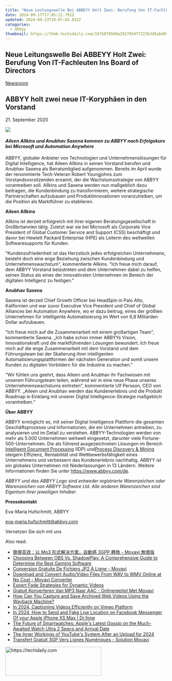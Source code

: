```yaml
---
title: "Neue Leitungswelle Bei ABBEYY Holt Zwei: Berufung Von IT-Fachleuten Ins Board of Directors"
date: 2024-09-17T17:05:21.791Z
updated: 2024-09-23T19:07:02.832Z
categories:
  - abbyy
thumbnail: https://thmb.techidaily.com/107b878568a292795df7223b3d5abd69ab5019b1e63962476715de24b7a9394e.jpg
---
```


## Neue Leitungswelle Bei ABBEYY Holt Zwei: Berufung Von IT-Fachleuten Ins Board of Directors

[Newsroom](https://tools.techidaily.com/abbyy/products/)

## ABBYY holt zwei neue IT-Koryphäen in den Vorstand

21\. September 2020

![](https://content.abbyy.com/-/media/project/abbyy/abbyy/branchtemplates/shutterstock_1272462163_1296-x-729.jpg?h=729&iar=0&w=1296)

#### _Aileen Allkins und Anubhav Saxena kommen zu ABBYY nach Erfolgskurs bei Microsoft und Automation Anywhere_ 

ABBYY, globaler Anbieter von Technologien und Unternehmenslösungen für Digital Intelligence, hat Aileen Allkins in seinen Vorstand berufen und Anubhav Saxena als Beiratsmitglied aufgenommen. Bereits im April wurde der renommierte Tech-Veteran Robert Youngjohns zum Vorstandsvorsitzenden ernannt, der die Wachstumsstrategie von ABBYY vorantreiben soll. Allkins und Saxena werden nun maßgeblich dazu beitragen, die Kundenbindung zu transformieren, weitere strategische Partnerschaften aufzubauen und Produktinnovationen voranzutreiben, um die Position als Marktführer zu etablieren.

**Aileen Allkins**

Allkins ist derzeit erfolgreich mit ihrer eigenen Beratungsgesellschaft in Großbritannien tätig. Zuletzt war sie bei Microsoft als Corporate Vice President of Global Customer Service and Support (CSS) beschäftigt und davor bei Hewlett Packard Enterprise (HPE) als Leiterin des weltweiten Softwaresupports für Kunden.

"Kundenzufriedenheit ist das Herzstück jedes erfolgreichen Unternehmens, besteht doch eine enge Beziehung zwischen Kundenbindung und Unternehmenswachstum", kommentierte Allkins. "Ich freue mich darauf, dem ABBYY Vorstand beizutreten und dem Unternehmen dabei zu helfen, seinen Status als eines der innovativsten Unternehmen im Bereich der digitalen Intelligenz zu festigen."

**Anubhav Saxena** 

Saxena ist derzeit Chief Growth Officer bei HeadSpin in Palo Alto, Kalifornien und war zuvor Executive Vice President und Chief of Global Alliances bei Automation Anywhere, wo er dazu beitrug, eines der größten Unternehmen für intelligente Automatisierung im Wert von 6,8 Milliarden Dollar aufzubauen.

"Ich freue mich auf die Zusammenarbeit mit einem großartigen Team", kommentierte Saxena. „Ich habe schon immer ABBYYs Vision, Innovationskraft und die marktführenden Lösungen bewundert. Ich freue mich auf die enge Zusammenarbeit mit dem Vorstand und dem Führungsteam bei der Skalierung ihrer intelligenten Automatisierungsplattformen der nächsten Generation und somit unsere Kunden zu digitalen Vorbildern für die Industrie zu machen."

"Wir fühlen uns geehrt, dass Aileen und Anubhav ihr Fachwissen mit unserem Führungsteam teilen, während wir in eine neue Phase unseres Unternehmenswachstums eintreten", kommentierte Ulf Persson, CEO von ABBYY. „Aileen und Anubhav werden das Kundenerlebnis und die Produkt Roadmap in Einklang mit unserer Digital Intelligence-Strategie maßgeblich vorantreiben.“

**Über ABBYY**

ABBYY ermöglicht es, mit seiner Digital Intelligence Plattform die gesamten Geschäftsprozesse und Informationen, die ein Unternehmen antreiben, zu analysieren und im Detail zu verstehen. ABBYY-Technologien werden von mehr als 5.000 Unternehmen weltweit eingesetzt, darunter viele Fortune-500-Unternehmen. Die als führend ausgezeichneten Lösungen im Bereich [Intelligent Document Processing](https://tools.techidaily.com/abbyy/products/) (IDP) und[Process Discovery & Mining](https://tools.techidaily.com/abbyy/products/) steigern Effizienz, Rentabilität und Wettbewerbsfähigkeit eines Unternehmens und verbessern das Kundenerlebnis nachhaltig. ABBYY ist ein globales Unternehmen mit Niederlassungen in 13 Ländern. Weitere Informationen finden Sie unter <https://www.abbyy.com/de>.

_ABBYY und das ABBYY Logo sind entweder registrierte Warenzeichen oder Warenzeichen von ABBYY Software Ltd. Alle anderen Warenzeichen sind Eigentum ihrer jeweiligen Inhaber._

**Pressekontakt**

Eva-Maria Hufschmitt, ABBYY

[eva-maria.hufschmitt@abbyy.com](https://tools.techidaily.com/abbyy/products/)

Vernetzen Sie sich mit uns

<ins class="adsbygoogle"
     style="display:block"
     data-ad-format="autorelaxed"
     data-ad-client="ca-pub-7571918770474297"
     data-ad-slot="1223367746"></ins>

<ins class="adsbygoogle"
     style="display:block"
     data-ad-client="ca-pub-7571918770474297"
     data-ad-slot="8358498916"
     data-ad-format="auto"
     data-full-width-responsive="true"></ins>

<span class="atpl-alsoreadstyle">Also read:</span>
<div><ul>
<li><a href="https://solve-manuals.techidaily.com/mp3-3gpp-movavi/"><u>簡便高效：以 Mp3 形式解決方案，自動將 3GPP 轉換 - Movavi 無償版</u></a></li>
<li><a href="https://vp-tips.techidaily.com/choosing-between-obs-vs-shadowplay-a-comprehensive-guide-to-determine-the-best-gaming-software/"><u>Choosing Between OBS Vs. ShadowPlay: A Comprehensive Guide to Determine the Best Gaming Software</u></a></li>
<li><a href="https://solve-manuals.techidaily.com/conversion-gratuite-de-fichiers-jp2-a-ligne-movavi/"><u>Conversion Gratuite De Fichiers JP2 À Ligne - Movavi</u></a></li>
<li><a href="https://solve-manuals.techidaily.com/download-and-convert-audiovideo-files-from-wav-to-wmv-online-at-no-cost-movavi-converter/"><u>Download and Convert Audio/Video Files From WAV to WMV Online at No Cost - Movavi Converter</u></a></li>
<li><a href="https://extra-information.techidaily.com/expert-fade-strategies-for-dynamic-videos/"><u>Expert Fade Strategies for Dynamic Videos</u></a></li>
<li><a href="https://solve-manuals.techidaily.com/gratuit-konverteren-van-mp3-naar-aac-onlinereptiel-met-movavi/"><u>Gratuit Konverteren Van MP3 Naar AAC - Onlinereptiel Met Movavi</u></a></li>
<li><a href="https://win-advanced.techidaily.com/how-can-you-capture-and-save-archived-web-videos-using-the-wayback-machine/"><u>How Can You Capture and Save Archived Web Videos Using the Wayback Machine?</u></a></li>
<li><a href="https://vimeo-videos.techidaily.com/in-2024-captioning-videos-efficiently-on-vimeo-platform/"><u>In 2024, Captioning Videos Efficiently on Vimeo Platform</u></a></li>
<li><a href="https://location-social.techidaily.com/in-2024-how-to-send-and-fake-live-location-on-facebook-messenger-of-your-apple-iphone-xs-max-drfone-by-drfone-virtual-ios/"><u>In 2024, How to Send and Fake Live Location on Facebook Messenger Of your Apple iPhone XS Max | Dr.fone</u></a></li>
<li><a href="https://technical-tips.techidaily.com/the-future-of-smartwatches-apples-latest-gossip-on-the-much-awaited-watch-ultra-2-specs-and-arrival-date/"><u>The Future of Smartwatches: Apple's Latest Gossip on the Much-Awaited Watch Ultra 2 Specs and Arrival Date</u></a></li>
<li><a href="https://facebook-record-videos.techidaily.com/the-inner-workings-of-youtubes-system-after-an-upload-for-2024/"><u>The Inner Workings of YouTube's System After an Upload for 2024</u></a></li>
<li><a href="https://solve-manuals.techidaily.com/transfert-gratuit-3gp-vers-lignes-numeriques-solution-movavi/"><u>Transfert Gratuit 3GP Vers Lignes Numériques - Solution Movavi</u></a></li>
</ul></div>

<!-- affiliate ads begin -->
<a href="https://aligracehair.sjv.io/c/5597632/2115916/19272" target="_top" id="2115916">
  <img src="//a.impactradius-go.com/display-ad/19272-2115916" border="0" alt="https://techidaily.com" width="300" height="90"/>
</a>
<img height="0" width="0" src="https://aligracehair.sjv.io/i/5597632/2115916/19272" style="position:absolute;visibility:hidden;" border="0" />
<!-- affiliate ads end -->


